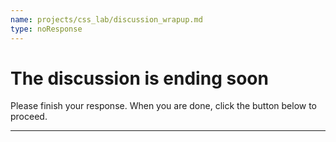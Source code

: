 ```yaml
---
name: projects/css_lab/discussion_wrapup.md
type: noResponse
---
```


# The discussion is ending soon

Please finish your response. When you are done, click the button below to proceed.

---

